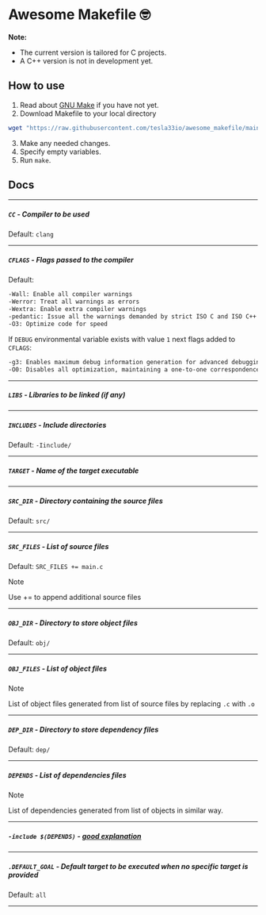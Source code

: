 # Awesome Makefile :nerd_face:

**Note:**
- The current version is tailored for C projects.
- A C++ version is not in development yet.
## How to use
1. Read about [GNU Make](https://www.gnu.org/software/make/manual/make.html) if you have not yet.
2. Download Makefile to your local directory
   
```bash
wget "https://raw.githubusercontent.com/tesla33io/awesome_makefile/main/Makefile"
   ```

3. Make any needed changes.
4. Specify empty variables.
5. Run `make`.

## Docs
---
##### `CC` - Compiler to be used

Default: `clang`

---
##### `CFLAGS` - Flags passed to the compiler

Default:
```bash
-Wall: Enable all compiler warnings
-Werror: Treat all warnings as errors
-Wextra: Enable extra compiler warnings
-pedantic: Issue all the warnings demanded by strict ISO C and ISO C++
-O3: Optimize code for speed
```

If `DEBUG` environmental variable exists with value `1` next flags added to `CFLAGS`:
```bash
-g3: Enables maximum debug information generation for advanced debugging capabilities
-O0: Disables all optimization, maintaining a one-to-one correspondence between source code and machine instructions for easier debugging
```
---
##### `LIBS` - Libraries to be linked (if any)
---
##### `INCLUDES` - Include directories

Default: `-Iinclude/`

---
##### `TARGET` - Name of the target executable
---
##### `SRC_DIR` - Directory containing the source files

Default: `src/`

---
##### `SRC_FILES` - List of source files 

Default: `SRC_FILES += main.c`

> [!NOTE]
> Use += to append additional source files

---
##### `OBJ_DIR` - Directory to store object files

Default: `obj/`

---
##### `OBJ_FILES` - List of object files

> [!NOTE]
> List of object files generated from list of source files by replacing `.c` with `.o`

---
##### `DEP_DIR` - Directory to store dependency files

Default: `dep/`

---
##### `DEPENDS` - List of dependencies files

> [!NOTE]
> List of dependencies generated from list of objects in similar way.

---
##### `-include $(DEPENDS)` - [good explanation](https://stackoverflow.com/a/66119295/12994152)
---
##### `.DEFAULT_GOAL` - Default target to be executed when no specific target is provided

Default: `all`

---
